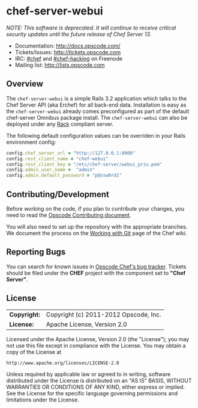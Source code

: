 # chef-server-webui

*NOTE: This software is deprecated. It will continue to receive critical
security updates until the future release of Chef Server 13.*

* Documentation: http://docs.opscode.com/
* Tickets/Issues: http://tickets.opscode.com
* IRC: [#chef](irc://irc.freenode.net/chef) and [#chef-hacking](irc://irc.freenode.net/chef-hacking) on Freenode
* Mailing list: http://lists.opscode.com

## Overview ##

The `chef-server-webui` is a simple Rails 3.2 application which talks to the Chef Server
API (aka Erchef) for all back-end data. Installation is easy as the `chef-server-webui`
already comes preconfigured as part of the default chef-server Omnibus package install. The
`chef-server-webui` can also be deployed under any [Rack](http://rack.github.com/) compliant
server.

The following default configuration values can be overriden in your Rails environment
config:

```ruby
config.chef_server_url = "http://127.0.0.1:8000"
config.rest_client_name = "chef-webui"
config.rest_client_key = "/etc/chef-server/webui_priv.pem"
config.admin_user_name =  "admin"
config.admin_default_password = "p@ssw0rd1"
```

## Contributing/Development

Before working on the code, if you plan to contribute your changes, you need to
read the
[Opscode Contributing document](http://wiki.opscode.com/display/chef/How+to+Contribute).

You will also need to set up the repository with the appropriate branches. We
document the process on the
[Working with Git](http://wiki.opscode.com/display/chef/Working+with+git) page
of the Chef wiki.

## Reporting Bugs ##

You can search for known issues in
[Opscode Chef's bug tracker][jira]. Tickets should be filed under the
**CHEF** project with the component set to **"Chef Server"**.

[jira]: http://tickets.opscode.com/browse/CHEF

## License ##

|                      |                                          |
|:---------------------|:-----------------------------------------|
| **Copyright:**       | Copyright (c) 2011-2012 Opscode, Inc.
| **License:**         | Apache License, Version 2.0

Licensed under the Apache License, Version 2.0 (the "License");
you may not use this file except in compliance with the License.
You may obtain a copy of the License at

    http://www.apache.org/licenses/LICENSE-2.0

Unless required by applicable law or agreed to in writing, software
distributed under the License is distributed on an "AS IS" BASIS,
WITHOUT WARRANTIES OR CONDITIONS OF ANY KIND, either express or implied.
See the License for the specific language governing permissions and
limitations under the License.
